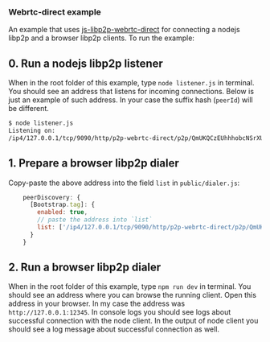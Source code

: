 ### Webrtc-direct example

An example that uses [js-libp2p-webrtc-direct](https://github.com/libp2p/js-libp2p-webrtc-direct) for connecting a
nodejs libp2p and a browser libp2p clients. To run the example:

## 0. Run a nodejs libp2p listener

When in the root folder of this example, type `node listener.js` in terminal. You should see an address that listens for
incoming connections. Below is just an example of such address. In your case the suffix hash (`peerId`) will be different.

```bash
$ node listener.js 
Listening on:
/ip4/127.0.0.1/tcp/9090/http/p2p-webrtc-direct/p2p/QmUKQCzEUhhhobcNSrXU5uzxTqbvF1BjMCGNGZzZU14Kgd
```

## 1. Prepare a browser libp2p dialer
Copy-paste the above address into the field `list` in `public/dialer.js`:
```js
    peerDiscovery: {
      [Bootstrap.tag]: {
        enabled: true,
        // paste the address into `list`
        list: ['/ip4/127.0.0.1/tcp/9090/http/p2p-webrtc-direct/p2p/QmUKQCzEUhhhobcNSrXU5uzxTqbvF1BjMCGNGZzZU14Kgd']
      }
    }
```

## 2. Run a browser libp2p dialer
When in the root folder of this example, type `npm run dev` in terminal. You should see an address where you can browse
the running client. Open this address in your browser. In my case the address was `http://127.0.0.1:12345`. In console
logs you should see logs about successful connection with the node client. In the output of node client you should see
a log message about successful connection as well.

